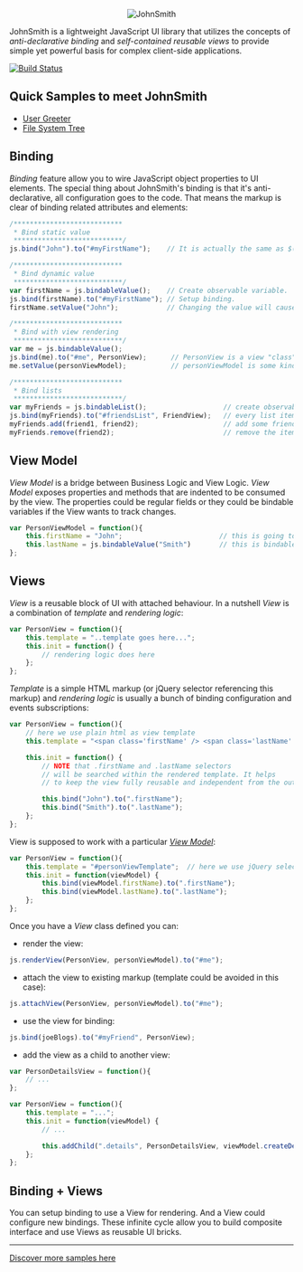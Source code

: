<p align="center">
    <img src='https://raw.github.com/guryanovev/JohnSmith/master/src_examples/assets/images/logo_large.png' alt='JohnSmith' />
</p>

JohnSmith is a lightweight JavaScript UI library that utilizes the concepts of _anti-declarative binding_ and
_self-contained reusable views_ to provide simple yet powerful basis for complex client-side applications.

[![Build Status](https://travis-ci.org/guryanovev/JohnSmith.png?branch=master)](https://travis-ci.org/guryanovev/JohnSmith)

Quick Samples to meet JohnSmith
-------
- [User Greeter](http://john-smith-js.com/index.html)
- [File System Tree](http://john-smith-js.com/filetree.html)

Binding
-------

*Binding* feature allow you to wire JavaScript object properties to UI elements. The special thing about JohnSmith's binding is
that it's anti-declarative, all configuration goes to the code. That means the markup is clear of binding related attributes
and elements:

```javascript
/***************************
 * Bind static value
 ***************************/
js.bind("John").to("#myFirstName");    // It is actually the same as $("#myFirstName").text("John");

/***************************
 * Bind dynamic value
 ***************************/
var firstName = js.bindableValue();    // Create observable variable.
js.bind(firstName).to("#myFirstName"); // Setup binding.
firstName.setValue("John");            // Changing the value will cause corresponding UI changes.

/***************************
 * Bind with view rendering
 ***************************/
var me = js.bindableValue();
js.bind(me).to("#me", PersonView);      // PersonView is a view "class". Views described later
me.setValue(personViewModel);           // personViewModel is some kind of object with person data

/***************************
 * Bind lists
 ***************************/
var myFriends = js.bindableList();                   // create observable list
js.bind(myFriends).to("#friendsList", FriendView);   // every list item will be rendered using FriendView view
myFriends.add(friend1, friend2);                     // add some friends. JohnSmith will detect this and change the UI
myFriends.remove(friend2);                           // remove the item. Again JohnSmith will react on this change.
```

View Model
----------
*View Model* is a bridge between Business Logic and View Logic. *View Model* exposes properties and methods that are
indented to be  consumed by the view. The properties could be regular fields or they could be bindable variables if
the View wants to track changes.

```javascript
var PersonViewModel = function(){
    this.firstName = "John";                        // this is going to be static
    this.lastName = js.bindableValue("Smith")       // this is bindable, so UI can track changes
};
```

Views
-----

*View* is a reusable block of UI with attached behaviour. In a nutshell *View* is a combination of _template_
and _rendering logic_:

```javascript
var PersonView = function(){
    this.template = "..template goes here...";
    this.init = function() {
        // rendering logic does here
    };
};
```

_Template_ is a simple HTML markup (or jQuery selector referencing this markup) and _rendering logic_ is usually a
bunch of binding configuration and events subscriptions:

```javascript
var PersonView = function(){
    // here we use plain html as view template
    this.template = "<span class='firstName' /> <span class='lastName' />";

    this.init = function() {
        // NOTE that .firstName and .lastName selectors
        // will be searched within the rendered template. It helps
        // to keep the view fully reusable and independent from the outside markup.

        this.bind("John").to(".firstName");
        this.bind("Smith").to(".lastName");
    };
};
```

View is supposed to work with a particular *[View Model](#view-model)*:

```javascript
var PersonView = function(){
    this.template = "#personViewTemplate";  // here we use jQuery selector to reference template
    this.init = function(viewModel) {
        this.bind(viewModel.firstName).to(".firstName");
        this.bind(viewModel.lastName).to(".lastName");
    };
};
```

Once you have a *View* class defined you can:

- render the view:

```javascript
js.renderView(PersonView, personViewModel).to("#me");
```

- attach the view to existing markup (template could be avoided in this case):

```javascript
js.attachView(PersonView, personViewModel).to("#me");
```

- use the view for binding:

```javascript
js.bind(joeBlogs).to("#myFriend", PersonView);
```

- add the view as a child to another view:

```javascript
var PersonDetailsView = function(){
    // ...
};

var PersonView = function(){
    this.template = "...";
    this.init = function(viewModel) {
        // ...

        this.addChild(".details", PersonDetailsView, viewModel.createDetailsViewModel());
    };
};
```

Binding + Views
---------------

You can setup binding to use a View for rendering. And a View could configure new bindings. These infinite cycle allow you
to build composite interface and use Views as reusable UI bricks.


---

[Discover more samples here](http://john-smith-js.com/)
